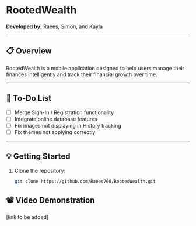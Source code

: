 # RootedWealth

**Developed by:** Raees, Simon, and Kayla  

---

## 📋 Overview
RootedWealth is a mobile application designed to help users manage their finances intelligently and track their financial growth over time.

---

## 🚧 To-Do List
- [ ] Merge Sign-In / Registration functionality  
- [ ] Integrate online database features  
- [ ] Fix images not displaying in History tracking
- [ ] Fix themes not applying correctly  

---

## 💡 Getting Started
1. Clone the repository:
   ```bash
   git clone https://github.com/Raees760/RootedWealth.git

## 📽 Video Demonstration
[link to be added]
